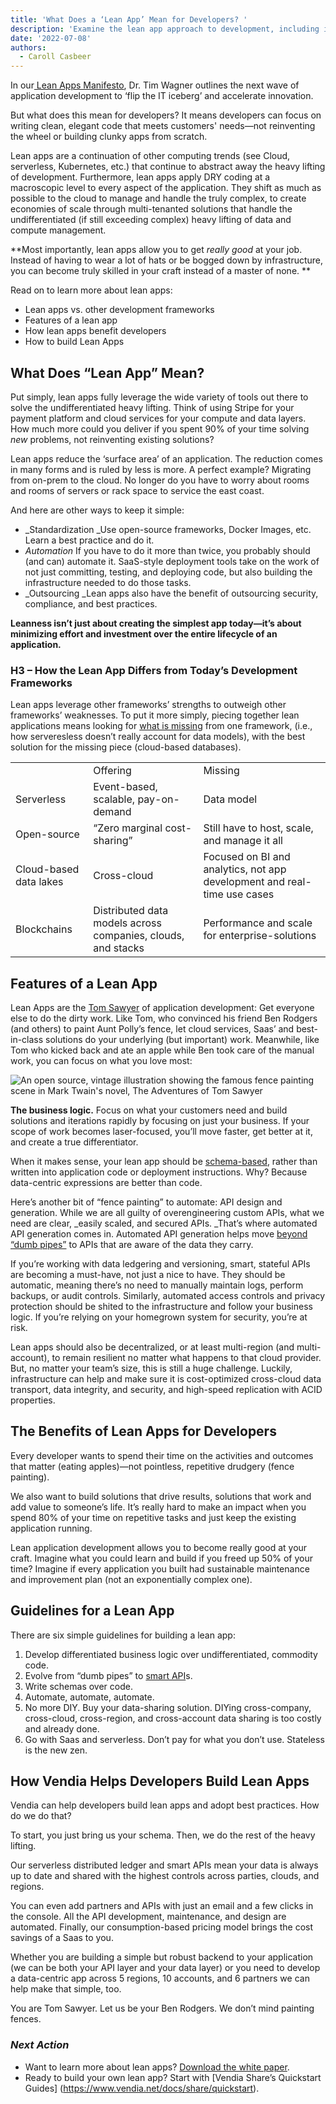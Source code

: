 ```yaml
---
title: 'What Does a ‘Lean App’ Mean for Developers? '
description: 'Examine the lean app approach to development, including its precursors, its basic rules, and how it helps developers spend more time creating amazing code.'
date: '2022-07-08'
authors:
  - Caroll Casbeer
---
```


In our[ Lean Apps Manifesto](https://www.vendia.net/blog/lean-app-part-4), Dr. Tim Wagner outlines the next wave of application development to ‘flip the IT iceberg’ and accelerate innovation. 

But what does this mean for developers? It means developers can focus on writing clean, elegant code that meets customers' needs—not reinventing the wheel or building clunky apps from scratch. 

Lean apps are a continuation of other computing trends (see Cloud, serverless, Kubernetes, etc.) that continue to abstract away the heavy lifting of development. Furthermore, lean apps apply DRY coding at a macroscopic level to every aspect of the application. They shift as much as possible to the cloud to manage and handle the truly complex, to create economies of scale through multi-tenanted solutions that handle the undifferentiated (if still exceeding complex) heavy lifting of data and compute management. 

**Most importantly, lean apps allow you to get _really good_ at your job. Instead of having to wear a lot of hats or be bogged down by infrastructure, you can become truly skilled in your craft instead of a master of none. **

Read on to learn more about lean apps:



* Lean apps vs. other development frameworks 
* Features of a lean app 
* How lean apps benefit developers
* How to build Lean Apps 


## What Does “Lean App” Mean?

Put simply, lean apps fully leverage the wide variety of tools out there to solve the undifferentiated heavy lifting. Think of using Stripe for your payment platform and cloud services for your compute and data layers. How much more could you deliver if you spent 90% of your time solving _new_ problems, not reinventing existing solutions?

Lean apps reduce the ‘surface area’ of an application. The reduction comes in many forms and is ruled by less is more. A perfect example? Migrating from on-prem to the cloud. No longer do you have to worry about rooms and rooms of servers or rack space to service the east coast. 

And here are other ways to keep it simple:



* _Standardization _Use open-source frameworks, Docker Images, etc. Learn a best practice and do it. 
* _Automation_ If you have to do it more than twice, you probably should (and can) automate it. SaaS-style deployment tools take on the work of not just committing, testing, and deploying code, but also building the infrastructure needed to do those tasks. 
* _Outsourcing _Lean apps also have the benefit of outsourcing security, compliance, and best practices.

**Leanness isn’t just about creating the simplest app today—it’s about minimizing effort and investment over the entire lifecycle of an application.**


### H3 – How the Lean App Differs from Today’s Development Frameworks

Lean apps leverage other frameworks’ strengths to outweigh other frameworks’ weaknesses. To put it more simply, piecing together lean applications means looking for [what is missing](https://www.vendia.net/blog/lean-app-part-3) from one framework, (i.e., how serveresless doesn’t really account for data models), with the best solution for the missing piece (cloud-based databases). 


<table>
  <tr>
   <td>
   </td>
   <td>Offering
   </td>
   <td>Missing
   </td>
  </tr>
  <tr>
   <td>Serverless
   </td>
   <td>Event-based, scalable, pay-on-demand
   </td>
   <td>Data model
   </td>
  </tr>
  <tr>
   <td>Open-source
   </td>
   <td>“Zero marginal cost-sharing”
   </td>
   <td>Still have to host, scale, and manage it all
   </td>
  </tr>
  <tr>
   <td>Cloud-based data lakes
   </td>
   <td>Cross-cloud
   </td>
   <td>Focused on BI and analytics, not app development and real-time use cases
   </td>
  </tr>
  <tr>
   <td>Blockchains
   </td>
   <td>Distributed data models across companies, clouds, and stacks
   </td>
   <td>Performance and scale for enterprise-solutions
   </td>
  </tr>
</table>



## Features of a Lean App

Lean Apps are the [Tom Sawyer](https://medium.com/@thenthgen/the-most-important-life-lesson-from-tom-sawyer-e92f86f6afb3) of application development: Get everyone else to do the dirty work. Like Tom, who convinced his friend Ben Rodgers (and others) to paint Aunt Polly’s fence, let cloud services, Saas’ and best-in-class solutions do your underlying (but important) work. Meanwhile, like Tom who kicked back and ate an apple while Ben took care of the manual work, you can focus on what you love most: 



![An open source, vintage illustration showing the famous fence painting scene in Mark Twain's novel, The Adventures of Tom Sawyer](https://user-images.githubusercontent.com/98492452/178038441-9d19e25f-7805-4087-8f2e-cd80278cd51c.jpeg)


**The business logic.** Focus on what your customers need and build solutions and iterations rapidly by focusing on just your business. If your scope of work becomes laser-focused, you’ll move faster, get better at it, and create a true differentiator.

When it makes sense, your lean app should be [schema-based](https://www.vendia.net/blog/schema-evolution), rather than written into application code or deployment instructions. Why? Because data-centric expressions are better than code. 

Here’s another bit of “fence painting” to automate: API design and generation. While we are all guilty of overengineering custom APIs, what we need are clear, _easily scaled, and secured APIs. _That’s where automated API generation comes in. Automated API generation helps move [beyond “dumb pipes”](https://www.vendia.net/blog/smart-apis) to APIs that are aware of the data they carry. 

If you’re working with data ledgering and versioning, smart, stateful APIs are becoming a must-have, not just a nice to have. They should be automatic, meaning there’s no need to manually maintain logs, perform backups, or audit controls. Similarly, automated access controls and privacy protection should be shited to the infrastructure and follow your business logic. If you’re relying on your homegrown system for security, you’re at risk. 

Lean apps should also be decentralized, or at least multi-region (and multi-account), to remain resilient no matter what happens to that cloud provider. But, no matter your team’s size, this is still a huge challenge. Luckily, infrastructure can help and make sure it is cost-optimized cross-cloud data transport, data integrity, and security, and high-speed replication with ACID properties.


## The Benefits of Lean Apps for Developers

Every developer wants to spend their time on the activities and outcomes that matter (eating apples)—not pointless, repetitive drudgery (fence painting). 

We also want to build solutions that drive results, solutions that work and add value to someone’s life. It’s really hard to make an impact when you spend 80% of your time on repetitive tasks and just keep the existing application running. 

Lean application development allows you to become really good at your craft. Imagine what you could learn and build if you freed up 50% of your time? Imagine if every application you built had sustainable maintenance and improvement plan (not an exponentially complex one).


## Guidelines for a Lean App

There are six simple guidelines for building a lean app: 

1. Develop differentiated business logic over undifferentiated, commodity code.
2. Evolve from “dumb pipes” to [smart API](https://www.vendia.net/blog/smart-apis)s.
3. Write schemas over code.
4. Automate, automate, automate.
5. No more DIY. Buy your data-sharing solution. DIYing cross-company, cross-cloud, cross-region, and cross-account data sharing is too costly and already done. 
6. Go with Saas and serverless. Don’t pay for what you don’t use. Stateless is the new zen. 


## How Vendia Helps Developers Build Lean Apps

Vendia can help developers build lean apps and adopt best practices. How do we do that?

To start, you just bring us your schema. Then, we do the rest of the heavy lifting. 

Our serverless distributed ledger and smart APIs mean your data is always up to date and shared with the highest controls across parties, clouds, and regions.

You can even add partners and APIs with just an email and a few clicks in the console. All the API development, maintenance, and design are automated. Finally, our consumption-based pricing model brings the cost savings of a Saas to you.

Whether you are building a simple but robust backend to your application (we can be both your API layer and your data layer) or you need to develop a data-centric app across 5 regions, 10 accounts, and 6 partners we can help make that simple, too. 

You are Tom Sawyer. Let us be your Ben Rodgers. We don’t mind painting fences.


### *Next Action*



* Want to learn more about lean apps? [Download the white paper](https://www.vendia.net/resources/lean-apps). 
* Ready to build your own lean app? Start with [Vendia Share’s Quickstart Guides] (https://www.vendia.net/docs/share/quickstart).
